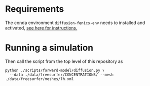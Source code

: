 # Requirements

The conda environment `diffusion-fenics-env` needs to installed and activated, [see here for instructions.](https://github.com/bzapf/tracerdiffusion/tree/main)

# Running a simulation
Then call the script from the top level of this repository as
```
python ./scripts/forward-model/diffusion.py \
  --data ./data/freesurfer/CONCENTRATIONS/ --mesh ./data/freesurfer/meshes/lh.xml
```

